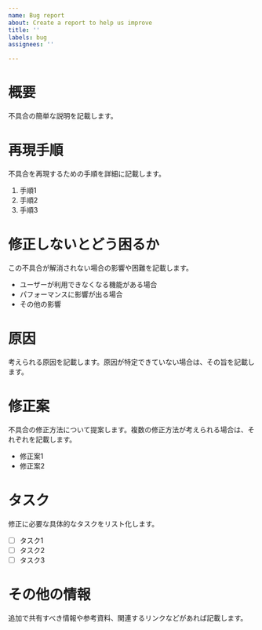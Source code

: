 ```yaml
---
name: Bug report
about: Create a report to help us improve
title: ''
labels: bug
assignees: ''

---
```


<!-- 不具合のテンプレート -->
# 概要
不具合の簡単な説明を記載します。

# 再現手順
不具合を再現するための手順を詳細に記載します。
1. 手順1
2. 手順2
3. 手順3

# 修正しないとどう困るか
この不具合が解消されない場合の影響や困難を記載します。
- ユーザーが利用できなくなる機能がある場合
- パフォーマンスに影響が出る場合
- その他の影響

# 原因
考えられる原因を記載します。原因が特定できていない場合は、その旨を記載します。

# 修正案
不具合の修正方法について提案します。複数の修正方法が考えられる場合は、それぞれを記載します。
- 修正案1
- 修正案2

# タスク
修正に必要な具体的なタスクをリスト化します。
- [ ] タスク1
- [ ] タスク2
- [ ] タスク3

# その他の情報
追加で共有すべき情報や参考資料、関連するリンクなどがあれば記載します。
